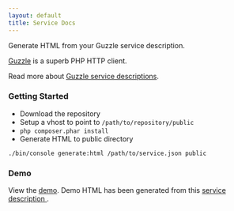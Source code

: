 ```yaml
---
layout: default
title: Service Docs
---
```


Generate HTML from your Guzzle service description.

[Guzzle](http://guzzlephp.org) is a superb PHP HTTP client.

Read more about [Guzzle service descriptions](http://guzzlephp.org/webservice-client/guzzle-service-descriptions.html).

### Getting Started

* Download the repository
* Setup a vhost to point to `/path/to/repository/public`
* `php composer.phar install`
* Generate HTML to public directory

```
./bin/console generate:html /path/to/service.json public
```

### Demo

View the [demo](http://demo.adeslade.co.uk). Demo HTML has been generated from this [service description ](https://gist.github.com/adeslade/6854008).
